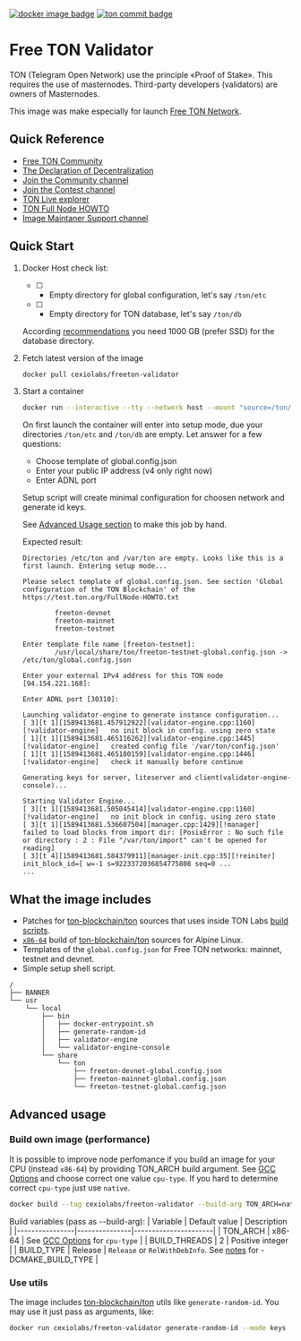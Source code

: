 [![docker image badge](https://images.microbadger.com/badges/image/cexiolabs/freeton-validator.svg)](https://hub.docker.com/r/cexiolabs/freeton-validator)
[![ton commit badge](https://images.microbadger.com/badges/commit/cexiolabs/freeton-validator.svg)](https://github.com/ton-blockchain/ton)

# Free TON Validator
TON (Telegram Open Network) use the principle «Proof of Stake». This requires the use of masternodes. Third-party developers (validators) are owners of Masternodes.

This image was make especially for launch [Free TON Network](https://freeton.org/).

## Quick Reference
* [Free TON Community](https://freeton.org/)
* [The Declaration
of Decentralization](https://freeton.org/dod)
* [Join the Community channel](https://t.me/ton_crystal_news)
* [Join the Contest channel](https://t.me/ton_contests)
* [TON Live explorer](https://ton.live/main)
* [TON Full Node HOWTO](https://test.ton.org/FullNode-HOWTO.txt)
* [Image Maintaner Support channel](https://t.me/cexiolabs)

## Quick Start

1. Docker Host check list:

	* [ ] - Empty directory for global configuration, let's say `/ton/etc`
	* [ ] - Empty directory for TON database, let's say `/ton/db`
	
	According [recommendations](https://github.com/tonlabs/main.ton.dev/) you need 1000 GB (prefer SSD) for the database directory.

1. Fetch latest version of the image

	```bash
	docker pull cexiolabs/freeton-validator
	```

1. Start a container

	```bash
	docker run --interactive --tty --network host --mount "source=/ton/etc,target=/etc/ton" --mount "source=/ton/db,target=/var/ton" cexiolabs/freeton-validator
	```

	On first launch the container will enter into setup mode, due your directories `/ton/etc` and `/ton/db` are empty. Let answer for a few questions:

	* Choose template of global.config.json
	* Enter your public IP address (v4 only right now)
	* Enter ADNL port

	Setup script will create minimal configuration for choosen network and generate id keys.

	See [Advanced Usage section](#advanced-usage) to make this job by hand.

	Expected result:
	```
	Directories /etc/ton and /var/ton are empty. Looks like this is a first launch. Entering setup mode...

	Please select template of global.config.json. See section 'Global configuration of the TON Blockchain' of the https://test.ton.org/FullNode-HOWTO.txt

			freeton-devnet
			freeton-mainnet
			freeton-testnet

	Enter template file name [freeton-testnet]: 
			/usr/local/share/ton/freeton-testnet-global.config.json -> /etc/ton/global.config.json

	Enter your external IPv4 address for this TON node [94.154.221.168]: 

	Enter ADNL port [30310]: 

	Launching validator-engine to generate instance configuration...
	[ 3][t 1][1589413681.457912922][validator-engine.cpp:1160][!validator-engine]   no init block in config. using zero state
	[ 1][t 1][1589413681.465116262][validator-engine.cpp:1445][!validator-engine]   created config file '/var/ton/config.json'
	[ 1][t 1][1589413681.465180159][validator-engine.cpp:1446][!validator-engine]   check it manually before continue

	Generating keys for server, liteserver and client(validator-engine-console)...

	Starting Validator Engine...
	[ 3][t 1][1589413681.505045414][validator-engine.cpp:1160][!validator-engine]   no init block in config. using zero state
	[ 3][t 1][1589413681.536607504][manager.cpp:1429][!manager]     failed to load blocks from import dir: [PosixError : No such file or directory : 2 : File "/var/ton/import" can't be opened for reading]
	[ 3][t 4][1589413681.584379911][manager-init.cpp:35][!reiniter] init_block_id=[ w=-1 s=9223372036854775808 seq=0 ...
	...
	```

## What the image includes

* Patches for [ton-blockchain/ton](https://github.com/ton-blockchain/ton) sources that uses inside TON Labs [build scripts](https://github.com/tonlabs/main.ton.dev/tree/master/patches).
* [`x86-64`](https://gcc.gnu.org/onlinedocs/gcc-9.2.0/gcc/x86-Options.html#x86-Options) build of [ton-blockchain/ton](https://github.com/ton-blockchain/ton) sources for Alpine Linux.
* Templates of the `global.config.json` for Free TON networks: mainnet, testnet and devnet.
* Simple setup shell script.

```
/
├── BANNER
└── usr
    └── local
        ├── bin
        │   ├── docker-entrypoint.sh
        │   ├── generate-random-id
        │   ├── validator-engine
        │   └── validator-engine-console
        └── share
            └── ton
                ├── freeton-devnet-global.config.json
                ├── freeton-mainnet-global.config.json
                └── freeton-testnet-global.config.json
```

## Advanced usage

### Build own image (performance)

It is possible to improve node perfomance if you build an image for your CPU (instead `x86-64`) by providing TON_ARCH build argument. See [GCC Options](https://gcc.gnu.org/onlinedocs/gcc-9.2.0/gcc/x86-Options.html#x86-Options) and choose correct one value `cpu-type`. If you hard to determine correct `cpu-type` just use `native`.

```bash
docker build --tag cexiolabs/freeton-validator --build-arg TON_ARCH=native --file docker/alpine/Dockerfile .
```

Build variables (pass as --build-arg):
| Variable       | Default value | Description          |
|----------------|---------------|----------------------|
| TON_ARCH       | x86-64        | See [GCC Options](https://gcc.gnu.org/onlinedocs/gcc-9.2.0/gcc/x86-Options.html#x86-Options) for `cpu-type` |
| BUILD_THREADS  | 2             | Positive integer           |
| BUILD_TYPE     | Release       | `Release` or `RelWithDebInfo`. See [notes](https://github.com/ton-blockchain/ton/blob/eecf05ca5934c8c65c8113237fa4a00adcfea697/doc/FullNode-HOWTO) for -DCMAKE_BUILD_TYPE |

### Use utils

The image includes [ton-blockchain/ton](https://github.com/ton-blockchain/ton) utils like `generate-random-id`. You may use it just pass as arguments, like:
``` bash
docker run cexiolabs/freeton-validator generate-random-id --mode keys
```